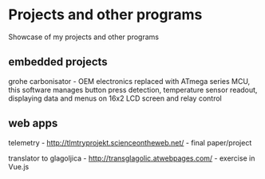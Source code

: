 # Projects and other programs
Showcase of my projects and other programs

## embedded projects

grohe carbonisator - OEM electronics replaced with ATmega series MCU, this software manages button press detection, temperature sensor readout, displaying data and menus on 16x2 LCD screen and relay control

## web apps

telemetry - http://tlmtryprojekt.scienceontheweb.net/ - final paper/project

translator to glagoljica - http://transglagolic.atwebpages.com/ - exercise in Vue.js
